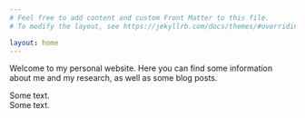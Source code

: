 ```yaml
---
# Feel free to add content and custom Front Matter to this file.
# To modify the layout, see https://jekyllrb.com/docs/themes/#overriding-theme-defaults

layout: home
---
```

Welcome to my personal website. Here you can find some information about me and my research, as well as some blog posts.

<div class="row">
  <div class="column" markdown="1">
  Some text.
  </div>
  <div class="column" markdown="1">
  Some text.
  </div>
</div>

